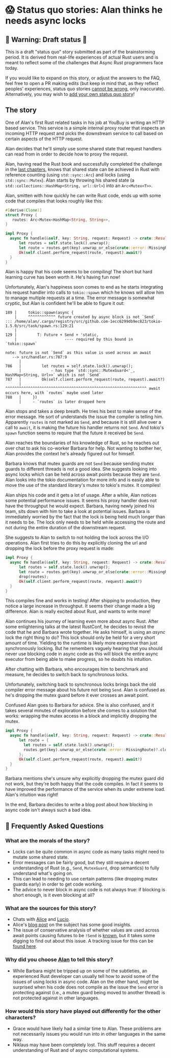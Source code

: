 # 😱 Status quo stories: Alan thinks he needs async locks

## 🚧 Warning: Draft status 🚧

This is a draft "status quo" story submitted as part of the brainstorming period. It is derived from real-life experiences of actual Rust users and is meant to reflect some of the challenges that Async Rust programmers face today.

If you would like to expand on this story, or adjust the answers to the FAQ, feel free to open a PR making edits (but keep in mind that, as they reflect peoples' experiences, status quo stories [cannot be wrong], only inaccurate). Alternatively, you may wish to [add your own status quo story][htvsq]!

## The story

One of Alan's first Rust related tasks in his job at YouBuy is writing an HTTP based service. This service is a simple internal proxy router that inspects an incoming HTTP request and picks the downstream service to call based on certain aspects of the HTTP request.

Alan decides that he'll simply use some shared state that request handlers can read from in order to decide how to proxy the request.

Alan, having read the Rust book and successfully completed the challenge in the [last chapters](https://doc.rust-lang.org/book/ch20-02-multithreaded.html), knows that shared state can be achieved in Rust with reference counting (using `std::sync::Arc`) and locks (using `std::sync::Mutex`). Alan starts by throwing his shared state (a `std::collections::HashMap<String, url::Url>`) into an `Arc<Mutex<T>>`.

Alan, smitten with how quickly he can write Rust code, ends up with some code that compiles that looks roughly like this:

```rust 
#[derive(Clone)]
struct Proxy {
   routes: Arc<Mutex<HashMap<String, String>>,
}

impl Proxy {
  async fn handle(&self, key: String, request: Request) -> crate::Result<Response> {
      let routes = self.state.lock().unwrap();
      let route = routes.get(key).unwrap_or_else(crate::error::MissingRoute)?;
      Ok(self.client.perform_request(route, request).await?)
  }
}
```

Alan is happy that his code seems to be compiling! The short but hard learning curve has been worth it. He's having fun now!

Unfortunately, Alan's happiness soon comes to end as he starts integrating his request handler into calls to `tokio::spawn` which he knows will allow him to manage multiple requests at a time. The error message is somewhat cryptic, but Alan is confident he'll be able to figure it out:

```
189 |     tokio::spawn(async {
    |     ^^^^^^^^^^^^ future created by async block is not `Send`
::: /home/alan/.cargo/registry/src/github.com-1ecc6299db9ec823/tokio-1.5.0/src/task/spawn.rs:129:21
    |
129 |         T: Future + Send + 'static,
    |                     ---- required by this bound in `tokio::spawn`

note: future is not `Send` as this value is used across an await
   --> src/handler.rs:787:9
      |
786   |         let routes = self.state.lock().unwrap();
      |             - has type `std::sync::MutexGuard<'_, HashMap<String, Url>>` which is not `Send`
787   |         Ok(self.client.perform_request(route, request).await?)
      |         ^^^^^^^^^^^^^^^^^^^^^^^^^^^^^^^^^^^^^^^^^^^^^^^^^^^^^^^^^^^^^^ await occurs here, with `routes` maybe used later
788   |     })
      |     - `routes` is later dropped here
```

Alan stops and takes a deep breath. He tries his best to make sense of the error message. He sort of understands the issue the compiler is telling him. Apparently `routes` is not marked as `Send`, and because it is still alive over a call to `await`, it is making the future his handler returns not `Send`. And tokio's `spawn` function seems to require that the future it received be `Send`. 

Alan reaches the boundaries of his knowledge of Rust, so he reaches out over chat to ask his co-worker Barbara for help. Not wanting to bother her, Alan provides the context he's already figured out for himself.

Barbara knows that mutex guards are not `Send` because sending mutex guards to different threads is not a good idea. She suggests looking into async locks which can be held across await points because they are `Send`. Alan looks into the tokio documentation for more info and is easily able to move the use of the standard library's mutex to tokio's mutex. It compiles!

Alan ships his code and it gets a lot of usage. After a while, Alan notices some potential performance issues. It seems his proxy handler does not have the throughput he would expect. Barbara, having newly joined his team, sits down with him to take a look at potential issues. Barbara is immediately worried by the fact that the lock is being held much longer than it needs to be. The lock only needs to be held while accessing the route and not during the entire duration of the downstream request.

She suggests to Alan to switch to not holding the lock across the I/O operations. Alan first tries to do this by explicitly cloning the url and dropping the lock before the proxy request is made:

```rust
impl Proxy {
  async fn handle(&self, key: String, request: Request) -> crate::Result<Response> {
      let routes = self.state.lock().unwrap();
      let route = routes.get(key).unwrap_or_else(crate::error::MissingRoute)?.clone();
      drop(routes);
      Ok(self.client.perform_request(route, request).await?)
  }
}
```

This compiles fine and works in testing! After shipping to production, they notice a large increase in throughput. It seems their change made a big difference. Alan is really excited about Rust, and wants to write more!

Alan continues his journey of learning even more about async Rust. After some enlightening talks at the latest RustConf, he decides to revisit the code that he and Barbara wrote together. He asks himself, is using an *async* lock the right thing to do? This lock should only be held for a very short amount of time. Yielding to the runtime is likely more expensive than just synchronously locking. But he remembers vaguely hearing that you should never use blocking code in async code as this will block the entire async executor from being able to make progress, so he doubts his intuition.

After chatting with Barbara, who encourages him to benchmark and measure, he decides to switch back to synchronous locks. 

Unfortunately, switching back to synchronous locks brings back the old compiler error message about his future not being `Send`. Alan is confused as he's dropping the mutex guard before it ever crosses an await point.

Confused Alan goes to Barbara for advice. She is also confused, and it takes several minutes of exploration before she comes to a solution that works: wrapping the mutex access in a block and implicitly dropping the mutex.

```rust
impl Proxy {
  async fn handle(&self, key: String, request: Request) -> crate::Result<Response> {
      let route = {
        let routes = self.state.lock().unwrap();
        routes.get(key).unwrap_or_else(crate::error::MissingRoute)?.clone()
      };
      Ok(self.client.perform_request(route, request).await?)
  }
}
```

Barbara mentions she's unsure why explicitly dropping the mutex guard did not work, but they're both happy that the code compiles. In fact it seems to have improved the performance of the service when its under extreme load. Alan's intuition was right!

In the end, Barbara decides to write a blog post about how blocking in async code isn't always such a bad idea. 

## 🤔 Frequently Asked Questions

### **What are the morals of the story?**
 * Locks can be quite common in async code as many tasks might need to mutate some shared state.
 * Error messages can be fairly good, but they still require a decent understanding of Rust (e.g., `Send`, `MutexGuard`, drop semantics) to fully understand what's going on.
 * This can lead to needing to use certain patterns (like dropping mutex guards early) in order to get code working.
 * The advice to never block in async code is not always true: if blocking is short enough, is it even blocking at all?
### **What are the sources for this story?**
 * Chats with [Alice](https://github.com/Darksonn) and [Lucio](https://github.com/LucioFranco).
 * Alice's [blog post](https://ryhl.io/blog/async-what-is-blocking/) on the subject has some good insights.
 * The issue of conservative analysis of whether values are used across await points causing futures to be `!Send` is [known](https://rust-lang.github.io/async-book/07_workarounds/03_send_approximation.html), but it takes some digging to find out about this issue. A tracking issue for this can be [found here](https://github.com/rust-lang/rust/issues/57478).
### **Why did you choose [Alan](../../characters/alan.md) to tell this story?**
 * While Barbara might be tripped up on some of the subtleties, an experienced Rust developer can usually tell how to avoid some of the issues of using locks in async code. Alan on the other hand, might be surprised when his code does not compile as the issue the `Send` error is protecting against (i.e., a mutex guard being moved to another thread) is not protected against in other languages.
### **How would this story have played out differently for the other characters?**
 * Grace would have likely had a similar time to Alan. These problems are not necessarily issues you would run into in other languages in the same way.
 * Niklaus may have been completely lost. This stuff requires a decent understanding of Rust and of async computational systems.

[character]: ../../characters.md
[status quo stories]: ../status_quo.md
[Alan]: ../../characters/alan.md
[Grace]: ../../characters/grace.md
[Niklaus]: ../../characters/niklaus.md
[Barbara]: ../../characters/barbara.md
[htvsq]: ../status_quo.md
[cannot be wrong]: ../../how_to_vision/comment.md#comment-to-understand-or-improve-not-to-negate-or-dissuade
